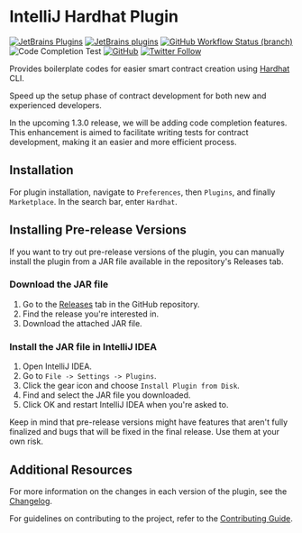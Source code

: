 # IntelliJ Hardhat Plugin

[![JetBrains Plugins](https://img.shields.io/jetbrains/plugin/v/18551-hardhat)](https://plugins.jetbrains.com/plugin/18551-hardhat)
[![JetBrains plugins](https://img.shields.io/jetbrains/plugin/d/18551-hardhat)](https://plugins.jetbrains.com/plugin/18551-hardhat/versions)
[![GitHub Workflow Status (branch)](https://img.shields.io/github/actions/workflow/status/KartanHQ/intellij-hardhat/build.yml?branch=master)](https://github.com/KartanHQ/intellij-hardhat/actions/workflows/build.yml)
![Code Completion Test](https://github.com/arne-fuchs/intellij-hardhat/actions/workflows/run-gradle-tests.yml/badge.svg)
[![GitHub](https://img.shields.io/github/license/KartanHQ/intellij-hardhat)](https://github.com/KartanHQ/intellij-hardhat/blob/master/LICENSE)
[![Twitter Follow](https://img.shields.io/badge/follow-%40nekofar-1DA1F2?logo=twitter&style=flat)](https://twitter.com/nekofar)

<!-- Plugin description -->
Provides boilerplate codes for easier smart contract creation using [Hardhat](https://hardhat.org) CLI.

Speed up the setup phase of contract development for both new and experienced developers.

In the upcoming 1.3.0 release, we will be adding code completion features. This enhancement is aimed to facilitate writing tests for contract development, making it an easier and more efficient process.
<!-- Plugin description end -->

## Installation

For plugin installation, navigate to `Preferences`, then `Plugins`, and finally `Marketplace`. In the search bar, enter `Hardhat`.

## Installing Pre-release Versions

If you want to try out pre-release versions of the plugin, you can manually install the plugin from a JAR file available in the repository's Releases tab.

### Download the JAR file

1. Go to the [Releases](https://github.com/arne-fuchs/intellij-hardhat/releases) tab in the GitHub repository.
2. Find the release you're interested in.
3. Download the attached JAR file.

### Install the JAR file in IntelliJ IDEA

1. Open IntelliJ IDEA.
2. Go to `File -> Settings -> Plugins`.
3. Click the gear icon and choose `Install Plugin from Disk`.
4. Find and select the JAR file you downloaded.
5. Click OK and restart IntelliJ IDEA when you're asked to.

Keep in mind that pre-release versions might have features that aren't fully finalized and bugs that will be fixed in the final release. Use them at your own risk.

## Additional Resources

For more information on the changes in each version of the plugin, see the [Changelog](./CHANGELOG.md).

For guidelines on contributing to the project, refer to the [Contributing Guide](./CONTRIBUTING.md).